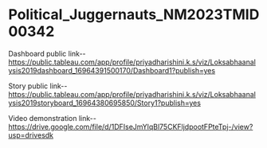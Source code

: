 # Political_Juggernauts_NM2023TMID00342

Dashboard public link--https://public.tableau.com/app/profile/priyadharishini.k.s/viz/Loksabhaanalysis2019dashboard_16964391500170/Dashboard1?publish=yes

Story public link--https://public.tableau.com/app/profile/priyadharishini.k.s/viz/Loksabhaanalysis2019storyboard_16964380695850/Story1?publish=yes

Video demonstration link--https://drive.google.com/file/d/1DFIseJmYlqBl75CKFljdpootFPteTpj-/view?usp=drivesdk
